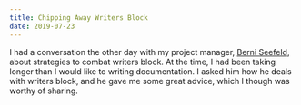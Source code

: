 ```yaml
---
title: Chipping Away Writers Block
date: 2019-07-23
---
```


I had a conversation the other day with my project manager, [Berni Seefeld](https://github.com/seefeldb), about 
strategies to combat writers block. At the time, I had been taking longer than I would like to writing documentation. 
I asked him how he deals with writers block, and he gave me some great advice, which I though was worthy of sharing. 



